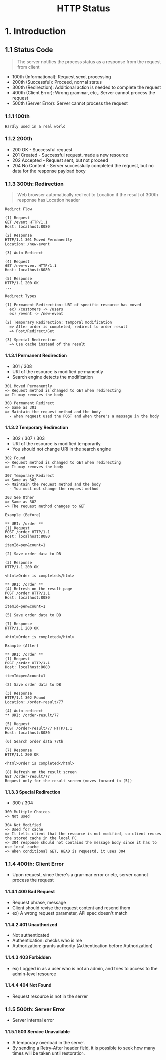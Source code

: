 <!-- HEADER -->
<div align="center">
  <h1 align="center">HTTP Status</h1>
</div>

# 1. Introduction

## 1.1 Status Code
> The server notifies the process status as a response from the request from client

* 100th (Informational): Request send, processing
* 200th (Successful): Proceed, normal status
* 300th (Redirection): Additional action is needed to complete the request
* 400th (Client Error): Wrong grammar, etc,. Server cannot process the request
* 500th (Server Error): Server cannot process the request

### 1.1.1 100th
```shell
Hardly used in a real world
```

### 1.1.2 200th
* 200 OK            - Successful request
* 201 Created       - Successful request, made a new resource
* 202 Accepted      - Request sent, but not proceed
* 204 No Content    - Server successfully completed the request, but no data for the response payload body

### 1.1.3 300th: Redirection
> Web browser automatically redirect to Location if the result of 300th response has Location header
```shell
Redirct Flow

(1) Request
GET /event HTTP/1.1
Host: localhost:8080

(2) Response
HTTP/1.1 301 Moved Permanently
Location: /new-event

(3) Auto Redirect

(4) Request
GET /new-event HTTP/1.1
Host: localhost:8080

(5) Response
HTTP/1.1 200 OK
...
```
```shell
Redirect Types

(1) Permanent Redirection: URI of specific resource has moved
  ex) /customers -> /users
  ex) /event -> /new-event

(2) Temporary Redirection: temporal modification
  => After order is completed, redirect to order result
  => Post/Redirect/Get

(3) Special Redirection
  => Use cache instead of the result
```

#### 1.1.3.1 Permanent Redirection
* 301 / 308
* URI of the resource is modified permanently
* Search engine detects the modification
```shell
301 Moved Permanently
=> Request method is changed to GET when redirecting
=> It may removes the body

308 Permanent Redirect
=> Same as 301
=> Maintain the request method and the body
  - when request used the POST and when there's a message in the body
```

#### 1.1.3.2 Temporary Redirection
* 302 / 307 / 303
* URI of the resource is modified temporarily
* You should not change URI in the search engine
```shell
302 Found
=> Request method is changed to GET when redirecting
=> It may removes the body

307 Temporary Redirect
=> Same as 302
=> Maintain the request method and the body
  - You must not change the request method

303 See Other
=> Same as 302
=> The request method changes to GET
```
```shell
Example (Before)

** URI: /order **
(1) Request
POST /order HTTP/1.1
Host: localhost:8080

itemId=pen&count=1

(2) Save order data to DB

(3) Response
HTTP/1.1 200 OK

<html>Order is completed</html>

** URI: /order **
(4) Refresh on the result page
POST /order HTTP/1.1
Host: localhost:8080

itemId=pen&count=1

(5) Save order data to DB

(7) Response
HTTP/1.1 200 OK

<html>Order is completed</html>
```
```shell
Example (After)

** URI: /order **
(1) Request
POST /order HTTP/1.1
Host: localhost:8080

itemId=pen&count=1

(2) Save order data to DB

(3) Response
HTTP/1.1 302 Found
Location: /order-result/77

(4) Auto redirect
** URI: /order-result/77

(5) Request
POST /order-result/77 HTTP/1.1
Host: localhost:8080

(6) Search order data 77th

(7) Response
HTTP/1.1 200 OK

<html>Order is completed</html>

(8) Refresh on the result screen
GET /order-result/77
Request only for the result screen (moves forward to (5))
```

#### 1.1.3.3 Special Redirection
* 300 / 304
```shell
300 Multiple Choices
=> Not used

304 Not Modified
=> Used for cache
=> It tells client that the resource is not modified, so client reuses the stored cache in the local PC
=> 304 response should not contains the message body since it has to use local cache
=> When conditional GET, HEAD is requestd, it uses 304
```

### 1.1.4 400th: Client Error
* Upon request, since there's a grammar error or etc, server cannot process the request

#### 1.1.4.1 400 Bad Request
* Request phrase, message
* Client should revise the request content and resend them
* ex) A wrong request parameter, API spec doesn't match

#### 1.1.4.2 401 Unauthorized
* Not authenticated
* Authentication: checks who is me
* Authorization: grants authority (Authentication before Authorization)

#### 1.1.4.3 403 Forbidden
* ex) Logged in as a user who is not an admin, and tries to access to the admin-level resource

#### 1.1.4.4 404 Not Found
* Request resource is not in the server 

### 1.1.5 500th: Server Error
* Server internal error

#### 1.1.5.1 503 Service Unavailable
* A temporary overload in the server.
* By sending a Retry-After header field, it is possible to seek how many times will be taken until restoration.
